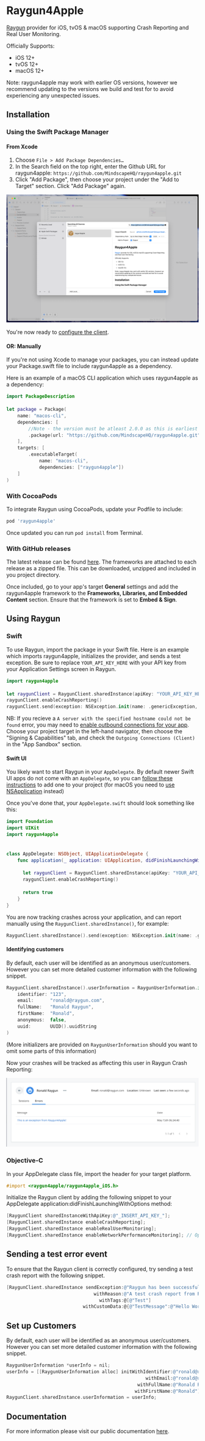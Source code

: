 # Raygun4Apple

[Raygun](https://raygun.com/) provider for iOS, tvOS & macOS supporting Crash Reporting and Real User Monitoring.

Officially Supports:

- iOS 12+
- tvOS 12+
- macOS 12+

Note: raygun4apple may work with earlier OS versions, however we recommend updating to the versions we build and test for to avoid experiencing any unexpected issues.

## Installation

### Using the Swift Package Manager

#### From Xcode

1. Choose `File > Add Package Dependencies…`
2. In the Search field on the top right, enter the Github URL for raygun4apple: `https://github.com/MindscapeHQ/raygun4apple.git`
3. Click "Add Package", then choose your project under the "Add to Target" section. Click "Add Package" again.

![A screenshot showing the installation of Raygun inside Xcode](install-preview.png)

You're now ready to [configure the client](#using-raygun).

#### OR: Manually

If you're not using Xcode to manage your packages, you can instead update your Package.swift file to include raygun4apple as a dependency.

Here is an example of a macOS CLI application which uses raygun4apple as a dependency:

```swift
import PackageDescription

let package = Package(
    name: "macos-cli",
    dependencies: [
        //Note - the version must be atleast 2.0.0 as this is earliest release of this package through SPM.
        .package(url: "https://github.com/MindscapeHQ/raygun4apple.git", from: "2.0.0"),
    ],
    targets: [
        .executableTarget(
            name: "macos-cli",
            dependencies: ["raygun4apple"])
    ]
)
```

### With CocoaPods

To integrate Raygun using CocoaPods, update your Podfile to include:

```bash
pod 'raygun4apple'
```

Once updated you can run `pod install` from Terminal.

### With GitHub releases

The latest release can be found [here](https://github.com/MindscapeHQ/raygun4apple/releases). The frameworks are attached to each release as a zipped file. This can be downloaded, unzipped and included in you project directory.

Once included, go to your app's target **General** settings and add the raygun4apple framework to the **Frameworks, Libraries, and Embedded Content** section. Ensure that the framework is set to **Embed & Sign**.

## Using Raygun

### Swift

To use Raygun, import the package in your Swift file. Here is an example which imports raygun4apple, initializes the provider, and sends a test exception. Be sure to replace `YOUR_API_KEY_HERE` with your API key from your Application Settings screen in Raygun.

```swift
import raygun4apple

let raygunClient = RaygunClient.sharedInstance(apiKey: "YOUR_API_KEY_HERE")
raygunClient.enableCrashReporting()
raygunClient.send(exception: NSException.init(name: .genericException, reason: "This is an exception from Raygun4Apple!"))
```

NB: If you recieve a `A server with the specified hostname could not be found` error, you may need to [enable outbound connections for your app](https://developer.apple.com/documentation/bundleresources/entitlements/com_apple_security_network_client). Choose your project target in the left-hand navigator, then choose the "Signing & Capabilities" tab, and check the `Outgoing Connections (Client)` in the "App Sandbox" section.

#### Swift UI

You likely want to start Raygun in your `AppDelegate`. By default newer Swift UI apps do not come with an `AppDelegate`, so you can [follow these instructions](https://www.hackingwithswift.com/quick-start/swiftui/how-to-add-an-appdelegate-to-a-swiftui-app) to add one to your project (for macOS you need to [use NSApplication](https://stackoverflow.com/questions/71291654/swiftui-appdelegate-on-macos) instead)

Once you've done that, your `AppDelegate.swift` should look something like this:

```swift
import Foundation
import UIKit
import raygun4apple


class AppDelegate: NSObject, UIApplicationDelegate {
    func application(_ application: UIApplication, didFinishLaunchingWithOptions launchOptions: [UIApplication.LaunchOptionsKey : Any]? = nil) -> Bool {

      let raygunClient = RaygunClient.sharedInstance(apiKey: "YOUR_API_KEY_HERE")
      raygunClient.enableCrashReporting()

      return true
    }
}
```

You are now tracking crashes across your application, and can report manually using the `RaygunClient.sharedInstance()`, for example:

```swift
RaygunClient.sharedInstance().send(exception: NSException.init(name: .genericException, reason: "This is an exception from Raygun4Apple!"))
```

#### Identifying customers

By default, each user will be identified as an anonymous user/customers. However you can set more detailed customer information with the following snippet.

```swift
RaygunClient.sharedInstance().userInformation = RaygunUserInformation.init(
    identifier: "123",
    email:      "ronald@raygun.com",
    fullName:   "Ronald Raygun",
    firstName:  "Ronald",
    anonymous:  false,
    uuid:       UUID().uuidString
)
```

(More initializers are provided on `RaygunUserInformation` should you want to omit some parts of this information)

Now your crashes will be tracked as affecting this user in Raygun Crash Reporting:

![Screenshot showing affected users in the Raygun Crash Reporting Dashboard](affected-user-example.png)

### Objective-C

In your AppDelegate class file, import the header for your target platform.

```objective-c
#import <raygun4apple/raygun4apple_iOS.h>
```

Initialize the Raygun client by adding the following snippet to your AppDelegate application:didFinishLaunchingWithOptions method:

```objective-c
[RaygunClient sharedInstanceWithApiKey:@"_INSERT_API_KEY_"];
[RaygunClient.sharedInstance enableCrashReporting];
[RaygunClient.sharedInstance enableRealUserMonitoring];
[RaygunClient.sharedInstance enableNetworkPerformanceMonitoring]; // Optional
```

## Sending a test error event

To ensure that the Raygun client is correctly configured, try sending a test crash report with the following snippet.

```objective-c
[RaygunClient.sharedInstance sendException:@"Raygun has been successfully integrated!"
                                withReason:@"A test crash report from Raygun"
                                  withTags:@[@"Test"]
                            withCustomData:@{@"TestMessage":@"Hello World!"}];
```

## Set up Customers

By default, each user will be identified as an anonymous user/customers. However you can set more detailed customer information with the following snippet.

```objective-c
RaygunUserInformation *userInfo = nil;
userInfo = [[RaygunUserInformation alloc] initWithIdentifier:@"ronald@raygun.com"
                                                   withEmail:@"ronald@raygun.com"
                                                withFullName:@"Ronald Raygun"
                                               withFirstName:@"Ronald"];
RaygunClient.sharedInstance.userInformation = userInfo;
```

## Documentation

For more information please visit our public documentation [here](https://raygun.com/documentation/language-guides/apple/).
